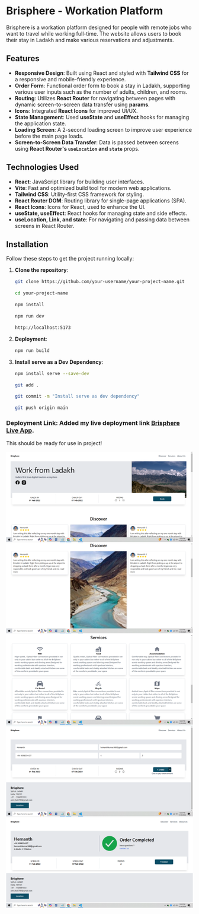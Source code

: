 
# Brisphere - Workation Platform

Brisphere is a workation platform designed for people with remote jobs who want to travel while working full-time. The website allows users to book their stay in Ladakh and make various reservations and adjustments.

## Features

- **Responsive Design**: Built using React and styled with **Tailwind CSS** for a responsive and mobile-friendly experience.
- **Order Form**: Functional order form to book a stay in Ladakh, supporting various user inputs such as the number of adults, children, and rooms.
- **Routing**: Utilizes **React Router** for navigating between pages with dynamic screen-to-screen data transfer using **params**.
- **Icons**: Integrated **React Icons** for improved UI/UX.
- **State Management**: Used **useState** and **useEffect** hooks for managing the application state.
- **Loading Screen**: A 2-second loading screen to improve user experience before the main page loads.
- **Screen-to-Screen Data Transfer**: Data is passed between screens using **React Router's `useLocation` and `state`** props.

## Technologies Used

- **React**: JavaScript library for building user interfaces.
- **Vite**: Fast and optimized build tool for modern web applications.
- **Tailwind CSS**: Utility-first CSS framework for styling.
- **React Router DOM**: Routing library for single-page applications (SPA).
- **React Icons**: Icons for React, used to enhance the UI.
- **useState, useEffect**: React hooks for managing state and side effects.
- **useLocation, Link, and state**: For navigating and passing data between screens in React Router.

## Installation

Follow these steps to get the project running locally:

1. **Clone the repository**:
   ```bash
   git clone https://github.com/your-username/your-project-name.git
   ```
   ```bash
   cd your-project-name
   ```
   ```bash
   npm install
   ```
   ```bash
   npm run dev
   ```
   ```bash
   http://localhost:5173
   ```
   
2. **Deployment**:
   ```bash
   npm run build
   ```
3. **Install serve as a Dev Dependency**:
   ```bash
   npm install serve --save-dev
   ```
   ```bash
   git add .
   ```
   ```bash
   git commit -m "Install serve as dev dependency"
   ```
   ```bash
   git push origin main
   ```

   


### Deployment Link: Added my live deployment link [Brisphere Live App](https://marketesq-react-app-2.onrender.com).


This should be ready for use in project!

![Alt text](<./src/assets/App%20Screenshots/Screenshot%20(57).png>)
![Alt text](<./src/assets/App%20Screenshots/Screenshot%20(58).png>)
![Alt text](<./src/assets/App%20Screenshots/Screenshot%20(59).png>)
![Alt text](<./src/assets/App%20Screenshots/Screenshot%20(55).png>)
![Alt text](<./src/assets/App%20Screenshots/Screenshot%20(56).png>)






